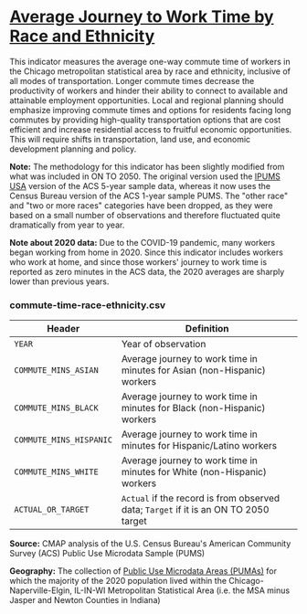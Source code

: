 # [Average Journey to Work Time by Race and Ethnicity](https://www.cmap.illinois.gov/2050/indicators/commute-time-race-ethnicity)

This indicator measures the average one-way commute time of workers in the Chicago metropolitan statistical area by race and ethnicity, inclusive of all modes of transportation. Longer commute times decrease the productivity of workers and hinder their ability to connect to available and attainable employment opportunities. Local and regional planning should emphasize improving commute times and options for residents facing long commutes by providing high-quality transportation options that are cost efficient and increase residential access to fruitful economic opportunities. This will require shifts in transportation, land use, and economic development planning and policy.

**Note:** The methodology for this indicator has been slightly modified from what was included in ON TO 2050. The original version used the [IPUMS USA](https://usa.ipums.org/usa) version of the ACS 5-year sample data, whereas it now uses the Census Bureau version of the ACS 1-year sample PUMS. The "other race" and "two or more races" categories have been dropped, as they were based on a small number of observations and therefore fluctuated quite dramatically from year to year.

**Note about 2020 data:** Due to the COVID-19 pandemic, many workers began working from home in 2020. Since this indicator includes workers who work at home, and since those workers' journey to work time is reported as zero minutes in the ACS data, the 2020 averages are sharply lower than previous years.

### commute-time-race-ethnicity.csv

Header | Definition
-------|-----------
`YEAR` | Year of observation
`COMMUTE_MINS_ASIAN` | Average journey to work time in minutes for Asian (non-Hispanic) workers
`COMMUTE_MINS_BLACK` | Average journey to work time in minutes for Black (non-Hispanic) workers
`COMMUTE_MINS_HISPANIC` | Average journey to work time in minutes for Hispanic/Latino workers
`COMMUTE_MINS_WHITE` | Average journey to work time in minutes for White (non-Hispanic) workers
`ACTUAL_OR_TARGET` | `Actual` if the record is from observed data; `Target` if it is an ON TO 2050 target

 **Source:** CMAP analysis of the U.S. Census Bureau's American Community Survey (ACS) Public Use Microdata Sample (PUMS)

 **Geography:** The collection of [Public Use Microdata Areas (PUMAs)](https://www.census.gov/programs-surveys/geography/guidance/geo-areas/pumas.html) for which the majority of the 2020 population lived within the Chicago-Naperville-Elgin, IL-IN-WI Metropolitan Statistical Area (i.e. the MSA minus Jasper and Newton Counties in Indiana)
